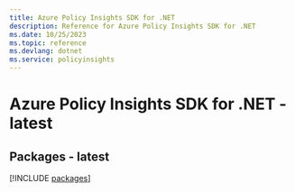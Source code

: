 ```yaml
---
title: Azure Policy Insights SDK for .NET
description: Reference for Azure Policy Insights SDK for .NET
ms.date: 10/25/2023
ms.topic: reference
ms.devlang: dotnet
ms.service: policyinsights
---
```

# Azure Policy Insights SDK for .NET - latest
## Packages - latest
[!INCLUDE [packages](policy-insights-index.md)]